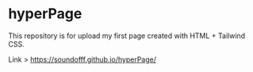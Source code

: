 # hyperPage
This repository is for upload my first page created with HTML + Tailwind CSS.


Link > https://soundofff.github.io/hyperPage/
